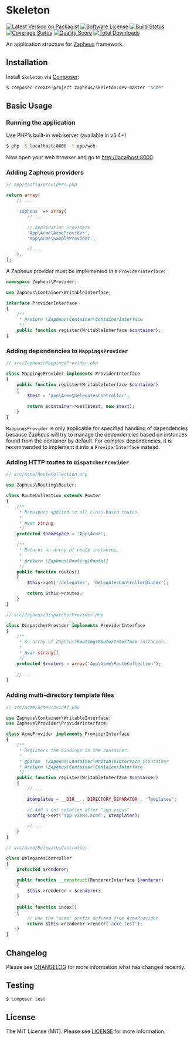 # Skeleton

[![Latest Version on Packagist][ico-version]][link-packagist]
[![Software License][ico-license]][link-license]
[![Build Status][ico-travis]][link-travis]
[![Coverage Status][ico-scrutinizer]][link-scrutinizer]
[![Quality Score][ico-code-quality]][link-code-quality]
[![Total Downloads][ico-downloads]][link-downloads]

An application structure for [Zapheus](https://github.com/zapheus/zapheus) framework.

## Installation

Install `Skeleton` via [Composer](https://getcomposer.org/):

``` bash
$ composer create-project zapheus/skeleton:dev-master "acme"
```

## Basic Usage

### Running the application

Use PHP's built-in web server (available in v5.4+)

``` bash
$ php -S localhost:8000 -t app/web
```

Now open your web browser and go to [http://localhost:8000](http://localhost:8000).

### Adding Zapheus providers

``` php
// app/config/providers.php

return array(
    // ...

    'zapheus' => array(
        // ...

        // Application Providers
        'App\Acme\AcmeProvider',
        'App\Acme\SampleProvider',

        // ...
    ),
);
```

A Zapheus provider must be implemented in a `ProviderInterface`:

``` php
namespace Zapheus\Provider;

use Zapheus\Container\WritableInterface;

interface ProviderInterface
{
    /**
     * @return \Zapheus\Container\ContainerInterface
     */
    public function register(WritableInterface $container);
}
```

### Adding dependencies to `MappingsProvider`

``` php
// src/Zapheus/MappingsProvider.php

class MappingsProvider implements ProviderInterface
{
    public function register(WritableInterface $container)
    {
        $test = 'App\Acme\DelegatesController';

        return $container->set($test, new $test);
    }
}
```

`MappingsProvider` is only applicable for specified handling of dependencies because Zapheus will try to manage the dependencies based on instances found from the container by default. For complex dependencies, it is recommended to implement it into a `ProviderInterface` instead.

### Adding HTTP routes to `DispatcherProvider`

``` php
// src/Acme/RouteCollection.php

use Zapheus\Routing\Router;

class RouteCollection extends Router
{
    /**
     * Namespace applied to all class-based routes.
     *
     * @var string
     */
    protected $namespace = 'App\Acme';

    /**
     * Returns an array of route instances.
     *
     * @return \Zapheus\Routing\Route[]
     */
    public function routes()
    {
        $this->get('/delegates', 'DelegatesController@index');

        return $this->routes;
    }
}
```

``` php
// src/Zapheus/DispatcherProvider.php

class DispatcherProvider implements ProviderInterface
{
    /**
     * An array of Zapheus\Routing\RouterInterface instances.
     *
     * @var string[]
     */
    protected $routers = array('App\Acme\RouteCollection');
    
    // ..
}
```

### Adding multi-directory template files

``` php
// src/Acme/AcmeProvider.php

use Zapheus\Container\WritableInterface;
use Zapheus\Provider\ProviderInterface;

class AcmeProvider implements ProviderInterface
{
    /**
     * Registers the bindings in the container.
     *
     * @param  \Zapheus\Container\WritableInterface $container
     * @return \Zapheus\Container\ContainerInterface
     */
    public function register(WritableInterface $container)
    {
        // ...

        $templates = __DIR__ . DIRECTORY_SEPARATOR . 'Templates';

        // Add a dot notation after "app.views"
        $config->set('app.views.acme', $templates);
        
        // ...
    }
}
```

``` php
// src/Acme/DelegatesController

class DelegatesController
{
    protected $renderer;

    public function __construct(RendererInterface $renderer)
    {
        $this->renderer = $renderer;
    }
    
    public function index()
    {
        // Use the "acme" prefix defined from AcmeProvider
        return $this->renderer->render('acme.test');
    }
}
```

## Changelog

Please see [CHANGELOG][link-changelog] for more information what has changed recently.

## Testing

``` bash
$ composer test
```

## License

The MIT License (MIT). Please see [LICENSE][link-license] for more information.

[ico-code-quality]: https://img.shields.io/scrutinizer/g/zapheus/skeleton.svg?style=flat-square
[ico-downloads]: https://img.shields.io/packagist/dt/zapheus/skeleton.svg?style=flat-square
[ico-license]: https://img.shields.io/badge/license-MIT-brightgreen.svg?style=flat-square
[ico-scrutinizer]: https://img.shields.io/scrutinizer/coverage/g/zapheus/skeleton.svg?style=flat-square
[ico-travis]: https://img.shields.io/travis/zapheus/skeleton/master.svg?style=flat-square
[ico-version]: https://img.shields.io/packagist/v/zapheus/skeleton.svg?style=flat-square

[link-changelog]: https://github.com/zapheus/skeleton/blob/master/CHANGELOG.md
[link-code-quality]: https://scrutinizer-ci.com/g/zapheus/skeleton
[link-contributors]: https://github.com/zapheus/skeleton/contributors
[link-downloads]: https://packagist.org/packages/zapheus/skeleton
[link-license]: https://github.com/zapheus/skeleton/blob/master/LICENSE.md
[link-packagist]: https://packagist.org/packages/zapheus/skeleton
[link-scrutinizer]: https://scrutinizer-ci.com/g/zapheus/skeleton/code-structure
[link-travis]: https://travis-ci.org/zapheus/skeleton